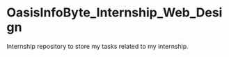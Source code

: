 # OasisInfoByte_Internship_Web_Design
Internship repository to store my tasks related to my internship.
